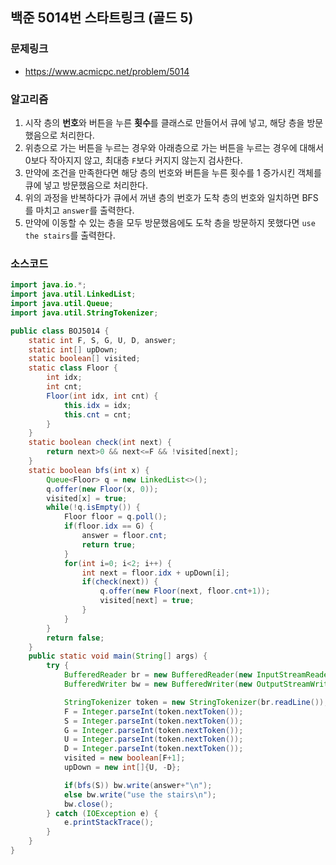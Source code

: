 ## 백준 5014번 스타트링크 (골드 5)

### 문제링크
- https://www.acmicpc.net/problem/5014

### 알고리즘
1. 시작 층의 **번호**와 버튼을 누른 **횟수**를 클래스로 만들어서 큐에 넣고, 해당 층을 방문했음으로 처리한다.
2. 위층으로 가는 버튼을 누르는 경우와 아래층으로 가는 버튼을 누르는 경우에 대해서 0보다 작아지지 않고, 최대층 `F`보다 커지지 않는지 검사한다.
3. 만약에 조건을 만족한다면 해당 층의 번호와 버튼을 누른 횟수를 1 증가시킨 객체를 큐에 넣고 방문했음으로 처리한다.
4. 위의 과정을 반복하다가 큐에서 꺼낸 층의 번호가 도착 층의 번호와 일치하면 BFS를 마치고 `answer`를 출력한다.
5. 만약에 이동할 수 있는 층을 모두 방문했음에도 도착 층을 방문하지 못했다면 `use the stairs`를 출력한다.

### 소스코드
```java
import java.io.*;
import java.util.LinkedList;
import java.util.Queue;
import java.util.StringTokenizer;

public class BOJ5014 {
    static int F, S, G, U, D, answer;
    static int[] upDown;
    static boolean[] visited;
    static class Floor {
        int idx;
        int cnt;
        Floor(int idx, int cnt) {
            this.idx = idx;
            this.cnt = cnt;
        }
    }
    static boolean check(int next) {
        return next>0 && next<=F && !visited[next];
    }
    static boolean bfs(int x) {
        Queue<Floor> q = new LinkedList<>();
        q.offer(new Floor(x, 0));
        visited[x] = true;
        while(!q.isEmpty()) {
            Floor floor = q.poll();
            if(floor.idx == G) {
                answer = floor.cnt;
                return true;
            }
            for(int i=0; i<2; i++) {
                int next = floor.idx + upDown[i];
                if(check(next)) {
                    q.offer(new Floor(next, floor.cnt+1));
                    visited[next] = true;
                }
            }
        }
        return false;
    }
    public static void main(String[] args) {
        try {
            BufferedReader br = new BufferedReader(new InputStreamReader(System.in));
            BufferedWriter bw = new BufferedWriter(new OutputStreamWriter(System.out));

            StringTokenizer token = new StringTokenizer(br.readLine());
            F = Integer.parseInt(token.nextToken());
            S = Integer.parseInt(token.nextToken());
            G = Integer.parseInt(token.nextToken());
            U = Integer.parseInt(token.nextToken());
            D = Integer.parseInt(token.nextToken());
            visited = new boolean[F+1];
            upDown = new int[]{U, -D};

            if(bfs(S)) bw.write(answer+"\n");
            else bw.write("use the stairs\n");
            bw.close();
        } catch (IOException e) {
            e.printStackTrace();
        }
    }
}
```